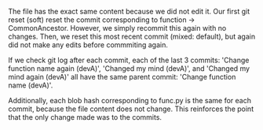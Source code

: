 The file has the exact same content because we did not edit it. Our first git reset (soft) reset the commit corresponding to function -> CommonAncestor. However, we simply recommit this again with no changes. Then, we reset this most recent commit (mixed: default), but again did not make any edits before commmiting again. 

If we check git log after each commit, each of the last 3 commits: 'Change function name again (devA)', 'Changed my mind (devA)', and 'Changed my mind again (devA)' all have the same parent commit: 'Change function name (devA)'. 

Additionally, each blob hash corresponding to func.py is the same for each commit, because the file content does not change. This reinforces the point that the only change made was to the commits.
